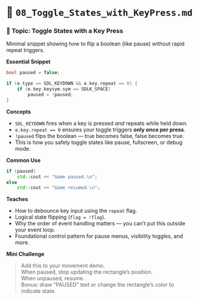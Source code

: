 # 🧩 `08_Toggle_States_with_KeyPress.md`

### 🧩 Topic: Toggle States with a Key Press

Minimal snippet showing how to flip a boolean (like pause) without rapid repeat triggers.

**Essential Snippet**

```cpp
bool paused = false;

if (e.type == SDL_KEYDOWN && e.key.repeat == 0) {
    if (e.key.keysym.sym == SDLK_SPACE)
        paused = !paused;
}
```

**Concepts**

- `SDL_KEYDOWN` fires when a key is pressed _and_ repeats while held down.
- `e.key.repeat == 0` ensures your toggle triggers **only once per press**.
- `!paused` flips the boolean — true becomes false, false becomes true.
- This is how you safely toggle states like pause, fullscreen, or debug mode.

**Common Use**

```cpp
if (paused)
    std::cout << "Game paused.\n";
else
    std::cout << "Game resumed.\n";
```

**Teaches**

- How to debounce key input using the `repeat` flag.
- Logical state flipping (`flag = !flag`).
- Why the order of event handling matters — you can’t put this outside your event loop.
- Foundational control pattern for pause menus, visibility toggles, and more.

**Mini Challenge**

> Add this to your movement demo.  
> When paused, stop updating the rectangle’s position.  
> When unpaused, resume.  
> Bonus: draw “PAUSED” text or change the rectangle’s color to indicate state.
